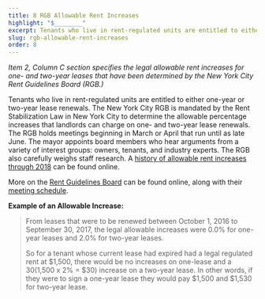 ```yaml
---
title: 8 RGB Allowable Rent Increases
highlight: "$________"
excerpt: Tenants who live in rent-regulated units are entitled to either 
slug: rgb-allowable-rent-increases
order: 8
---
```


_Item 2, Column C section specifies the legal allowable rent increases for one- and two-year leases that have been determined by the New York City Rent Guidelines Board (RGB.)_

Tenants who live in rent-regulated units are entitled to either one-year or two-year lease renewals. The New York City RGB is mandated by the Rent Stabilization Law in New York City to determine the allowable percentage increases that landlords can charge on one- and two-year lease renewals. The RGB holds meetings beginning in March or April that run until as late June. The mayor appoints board members who hear arguments from a variety of interest groups: owners, tenants, and industry experts. The RGB also carefully weighs staff research.   A [history of allowable rent increases through 2018](http://www1.nyc.gov/assets/rentguidelinesboard/pdf/guidelines/aptorders2018.pdf) can be found online.

More on the [Rent Guidelines Board](https://www1.nyc.gov/site/rentguidelinesboard/about/about.page) can be found online, along with their [meeting schedule](https://www1.nyc.gov/site/rentguidelinesboard/meetings/meetings.page).

**Example of an Allowable Increase:**
<blockquote style="border-left-style: solid; padding-left: 10px;"> From leases that were to be renewed between October 1, 2016 to September 30, 2017, the legal allowable increases were 0.0% for one-year leases and 2.0% for two-year leases. 

So for a tenant whose current lease had expired had a legal regulated rent at $1,500, there would be no increases on one-lease and a $30 ($1,500 x 2% = $30) increase on a two-year lease. In other words, if they were to sign a one-year lease they would pay $1,500 and $1,530 for two-year lease.
</blockquote>